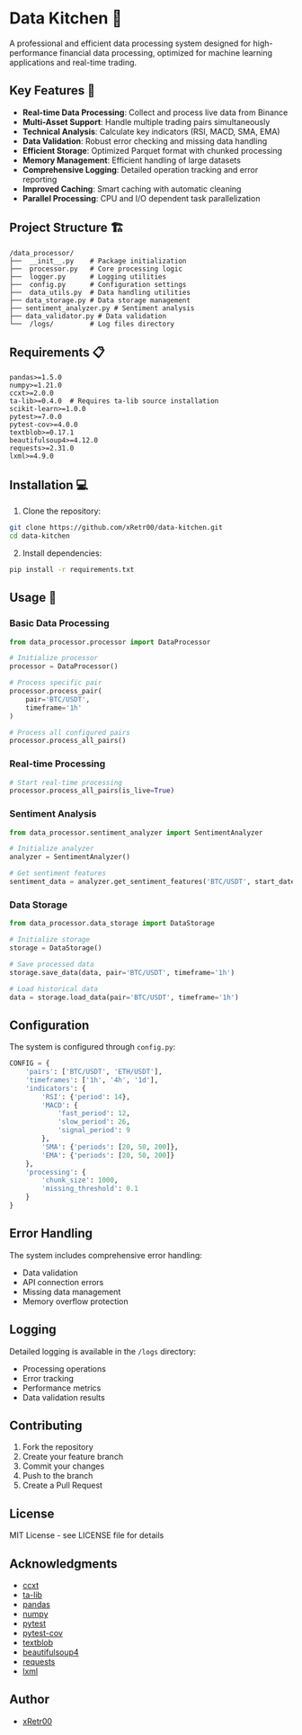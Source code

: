 # Data Kitchen 🍳

A professional and efficient data processing system designed for high-performance financial data processing, optimized for machine learning applications and real-time trading.

## Key Features 🌟

- **Real-time Data Processing**: Collect and process live data from Binance
- **Multi-Asset Support**: Handle multiple trading pairs simultaneously
- **Technical Analysis**: Calculate key indicators (RSI, MACD, SMA, EMA)
- **Data Validation**: Robust error checking and missing data handling
- **Efficient Storage**: Optimized Parquet format with chunked processing
- **Memory Management**: Efficient handling of large datasets
- **Comprehensive Logging**: Detailed operation tracking and error reporting
- **Improved Caching**: Smart caching with automatic cleaning
- **Parallel Processing**: CPU and I/O dependent task parallelization

## Project Structure 🏗️

```
/data_processor/
├──  __init__.py    # Package initialization
├──  processor.py   # Core processing logic
├──  logger.py      # Logging utilities
├──  config.py      # Configuration settings
├──  data_utils.py  # Data handling utilities
├── data_storage.py # Data storage management
├── sentiment_analyzer.py # Sentiment analysis
├── data_validator.py # Data validation
└──  /logs/         # Log files directory
```

## Requirements 📋

```
pandas>=1.5.0
numpy>=1.21.0
ccxt>=2.0.0
ta-lib>=0.4.0  # Requires ta-lib source installation
scikit-learn>=1.0.0
pytest>=7.0.0
pytest-cov>=4.0.0
textblob>=0.17.1
beautifulsoup4>=4.12.0
requests>=2.31.0
lxml>=4.9.0
```

## Installation 💻

1. Clone the repository:
```bash
git clone https://github.com/xRetr00/data-kitchen.git
cd data-kitchen
```

2. Install dependencies:
```bash
pip install -r requirements.txt
```

## Usage 🚀

### Basic Data Processing

```python
from data_processor.processor import DataProcessor

# Initialize processor
processor = DataProcessor()

# Process specific pair
processor.process_pair(
    pair='BTC/USDT',
    timeframe='1h'
)

# Process all configured pairs
processor.process_all_pairs()
```

### Real-time Processing

```python
# Start real-time processing
processor.process_all_pairs(is_live=True)
```

### Sentiment Analysis

```python
from data_processor.sentiment_analyzer import SentimentAnalyzer

# Initialize analyzer
analyzer = SentimentAnalyzer()

# Get sentiment features
sentiment_data = analyzer.get_sentiment_features('BTC/USDT', start_date, end_date)
```

### Data Storage

```python
from data_processor.data_storage import DataStorage

# Initialize storage
storage = DataStorage()

# Save processed data
storage.save_data(data, pair='BTC/USDT', timeframe='1h')

# Load historical data
data = storage.load_data(pair='BTC/USDT', timeframe='1h')
```

## Configuration

The system is configured through `config.py`:

```python
CONFIG = {
    'pairs': ['BTC/USDT', 'ETH/USDT'],
    'timeframes': ['1h', '4h', '1d'],
    'indicators': {
        'RSI': {'period': 14},
        'MACD': {
            'fast_period': 12,
            'slow_period': 26,
            'signal_period': 9
        },
        'SMA': {'periods': [20, 50, 200]},
        'EMA': {'periods': [20, 50, 200]}
    },
    'processing': {
        'chunk_size': 1000,
        'missing_threshold': 0.1
    }
}
```

## Error Handling

The system includes comprehensive error handling:
- Data validation
- API connection errors
- Missing data management
- Memory overflow protection

## Logging

Detailed logging is available in the `/logs` directory:
- Processing operations
- Error tracking
- Performance metrics
- Data validation results

## Contributing

1. Fork the repository
2. Create your feature branch
3. Commit your changes
4. Push to the branch
5. Create a Pull Request

## License

MIT License - see LICENSE file for details

## Acknowledgments

- [ccxt](https://github.com/ccxt/ccxt)
- [ta-lib](https://github.com/ta-lib/ta-lib)
- [pandas](https://pandas.pydata.org/)
- [numpy](https://numpy.org/)
- [pytest](https://pytest.org/)
- [pytest-cov](https://pytest-cov.readthedocs.io/en/latest/)
- [textblob](https://textblob.readthedocs.io/en/dev/)
- [beautifulsoup4](https://www.crummy.com/software/BeautifulSoup/bs4/doc/)
- [requests](https://requests.readthedocs.io/en/master/)
- [lxml](https://lxml.de/)

## Author

- [xRetr00](https://github.com/xRetr00)